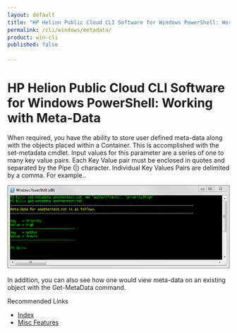 ```yaml
---
layout: default
title: "HP Helion Public Cloud CLI Software for Windows PowerShell: Working with Meta-Data"
permalink: /cli/windows/metadata/
product: win-cli
published: false

---
```

<!--PUBLISHED-->
# HP Helion Public Cloud CLI Software for Windows PowerShell: Working with Meta-Data #

When required, you have the ability to store user defined meta-data along with the objects placed within a Container. This is accomplished with the  set-metadata cmdlet. Input values for this parameter are a series of one to many key value pairs. Each Key Value pair must be enclosed in quotes and separated by the Pipe (|) character. Individual Key Values Pairs are delimited by a comma. For example..

<img src="media/Metadata.png" width="580" height="189" alt="" />

In addition, you can also see how one would view meta-data on an existing object with the Get-MetaData command. 

Recommended Links 
 
* [Index](/cli/windows)
* [Misc Features](/cli/windows/misc)
